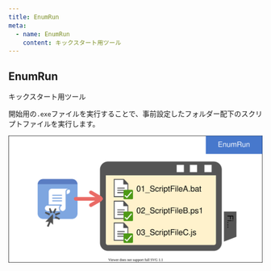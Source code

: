 ```yaml
---
title: EnumRun
meta:
  - name: EnumRun
    content: キックスタート用ツール
---
```


## EnumRun

キックスタート用ツール

開始用の``.exe``ファイルを実行することで、事前設定したフォルダー配下のスクリプトファイルを実行します。

![キックスタート](./top01.drawio.svg)




